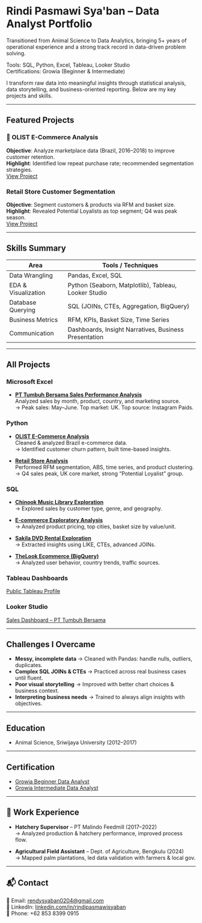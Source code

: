 #  Rindi Pasmawi Sya'ban – Data Analyst Portfolio

 Transitioned from Animal Science to Data Analytics, bringing 5+ years of operational experience and a strong track record in data-driven problem solving.

 Tools: SQL, Python, Excel, Tableau, Looker Studio  
 Certifications: Growia (Beginner & Intermediate)  

I transform raw data into meaningful insights through statistical analysis, data storytelling, and business-oriented reporting. Below are my key projects and skills.

---

##  Featured Projects

### 🛒 OLIST E-Commerce Analysis  
**Objective**: Analyze marketplace data (Brazil, 2016–2018) to improve customer retention.  
**Highlight**: Identified low repeat purchase rate; recommended segmentation strategies.  
[View Project](#OLIST-E-Commerce-Analysis)

###  Retail Store Customer Segmentation  
**Objective**: Segment customers & products via RFM and basket size.  
**Highlight**: Revealed Potential Loyalists as top segment; Q4 was peak season.  
[View Project](#Retail-Store-Analysis)

---

## Skills Summary

| Area                   | Tools / Techniques                                     |
|------------------------|--------------------------------------------------------|
| Data Wrangling         | Pandas, Excel, SQL                                     |
| EDA & Visualization    | Python (Seaborn, Matplotlib), Tableau, Looker Studio   |
| Database Querying      | SQL (JOINs, CTEs, Aggregation, BigQuery)               |
| Business Metrics       | RFM, KPIs, Basket Size, Time Series                    |
| Communication          | Dashboards, Insight Narratives, Business Presentation  |

---

## All Projects

### Microsoft Excel
- **[PT Tumbuh Bersama Sales Performance Analysis](https://github.com/rindi-ps/Data-Analyst-Portfolio/blob/main/PT.%20Tumbuh%20Bersama%20Sales%20Performance%20Analysis.xlsx)**  
  Analyzed sales by month, product, country, and marketing source.  
  → Peak sales: May–June. Top market: UK. Top source: Instagram Paids.

### Python
- **[OLIST E-Commerce Analysis](https://github.com/rindi-ps/Data-Analyst-Portfolio/blob/main/OLIST%20E-Commerce%20Analysis.ipynb)**  
  Cleaned & analyzed Brazil e-commerce data.  
  → Identified customer churn pattern, built time-based insights.

- **[Retail Store Analysis](https://github.com/rindi-ps/Data-Analyst-Portfolio/blob/main/Retail%20Store%20Analysis.ipynb)**  
  Performed RFM segmentation, ABS, time series, and product clustering.  
  → Q4 sales peak, UK core market, strong “Potential Loyalist” group.

### SQL
- **[Chinook Music Library Exploration](https://github.com/rindi-ps/Data-Analyst-Portfolio/blob/main/Chinook%20Music%20Player%20Library%20Data%20Exploration.sql)**  
  → Explored sales by customer type, genre, and geography.

- **[E-commerce Exploratory Analysis](https://github.com/rindi-ps/Data-Analyst-Portfolio/blob/main/Ecommerce%20Data%20Exploratory.sql)**  
  → Analyzed product pricing, top cities, basket size by value/unit.

- **[Sakila DVD Rental Exploration](https://github.com/rindi-ps/Data-Analyst-Portfolio/blob/main/Sakila%20DVD%20Rental%20Store%20Data%20Exploration%20%26%20Analysis.sql)**  
  → Extracted insights using LIKE, CTEs, advanced JOINs.

- **[TheLook Ecommerce (BigQuery)](https://console.cloud.google.com/bigquery?project=citric-nova-446122-q0)**  
  → Analyzed user behavior, country trends, traffic sources.

### Tableau Dashboards  
[Public Tableau Profile](https://public.tableau.com/app/profile/rindi.pasmawi.syaban/vizzes)

### Looker Studio  
[Sales Dashboard – PT Tumbuh Bersama](https://lookerstudio.google.com/u/0/reporting/d7b930fb-8142-48bc-af27-dad4cefd1178/page/oCczE)

---

## Challenges I Overcame

- **Messy, incomplete data** → Cleaned with Pandas: handle nulls, outliers, duplicates.  
- **Complex SQL JOINs & CTEs** → Practiced across real business cases until fluent.  
- **Poor visual storytelling** → Improved with better chart choices & business context.  
- **Interpreting business needs** → Trained to always align insights with objectives.

---

## Education 
-  Animal Science, Sriwijaya University (2012–2017)
  
---
## Certification
-  [Growia Beginner Data Analyst](https://drive.google.com/file/d/1YQudPpjy48RU07eS3D3LFDnsDD2cKDrE/view?usp=sharing)  
-  [Growia Intermediate Data Analyst](https://drive.google.com/file/d/1ihr2_kuTRRTb0YaZdYt7b-WWWRulrMwb/view?usp=sharing)

---

## 🧪 Work Experience

- **Hatchery Supervisor** – PT Malindo Feedmill (2017–2022)  
  → Analyzed production & hatchery performance, improved process flow.  

- **Agricultural Field Assistant** – Dept. of Agriculture, Bengkulu (2024)  
  → Mapped palm plantations, led data validation with farmers & local gov.

---

## 📬 Contact

📧 Email: rendysyaban0204@gmail.com  
🔗 LinkedIn: [linkedin.com/in/rindipasmawisyaban](https://www.linkedin.com/in/rindipasmawisyaban/)  
📱 Phone: +62 853 8399 0915
